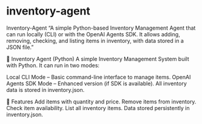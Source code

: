 # inventory-agent
Inventory-Agent “A simple Python-based Inventory Management Agent that can run locally (CLI) or with the OpenAI Agents SDK. It allows adding, removing, checking, and listing items in inventory, with data stored in a JSON file.”

 🛒 Inventory Agent (Python)
A simple Inventory Management System built with Python.
It can run in two modes:

Local CLI Mode – Basic command-line interface to manage items.
OpenAI Agents SDK Mode – Enhanced version (if SDK is available).
All inventory data is stored in inventory.json.

🚀 Features
Add items with quantity and price.
Remove items from inventory.
Check item availability.
List all inventory items.
Data stored persistently in inventory.json.
